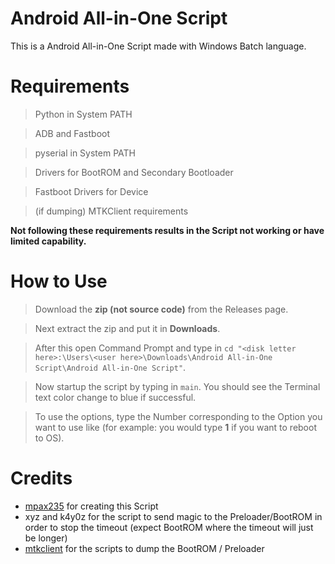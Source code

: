 # Android All-in-One Script
This is a Android All-in-One Script made with Windows Batch language.

# Requirements
> Python in System PATH

> ADB and Fastboot

> pyserial in System PATH

> Drivers for BootROM and Secondary Bootloader

> Fastboot Drivers for Device

> (if dumping) MTKClient requirements

**Not following these requirements results in the Script not working or have limited capability.**

# How to Use
> Download the **zip (not source code)** from the Releases page.

> Next extract the zip and put it in **Downloads**.

> After this open Command Prompt and type in `cd "<disk letter here>:\Users\<user here>\Downloads\Android All-in-One Script\Android All-in-One Script"`.

> Now startup the script by typing in `main`. You should see the Terminal text color change to blue if successful.

> To use the options, type the Number corresponding to the Option you want to use like (for example: you would type **1** if you want to reboot to OS).

# Credits
- [mpax235](https://github.com/mpax235) for creating this Script
- xyz and k4y0z for the script to send magic to the Preloader/BootROM in order to stop the timeout (expect BootROM where the timeout will just be longer)
- [mtkclient](https://github.com/bkerler/mtkclient) for the scripts to dump the BootROM / Preloader
